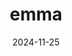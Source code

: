 ---  
layout: startup_page  
title: "emma"  
id: "emma.ms"  
permalink: "/emmaemma.ms11252024/"  
website: "https://www.emma.ms/"  
funding_round: "Series A"  
funding_amount: "$17M"  
investors: "Smartfin, RTP Global"  
about: "emma is a cloud management platform that combines AI-driven automation, real-time analytics, and multicloud management capabilities. It provides businesses with full visibility and control over their cloud environments, enabling workload optimization, usage forecasting, and effective resource allocation. This simplifies complex cloud ecosystems and improves financial predictability."  
markets: "Cloud Management, AI, Software Development"  
hq: "Luxembourg, Luxembourg, Luxembourg"  
founded_year: "2019"  
linkedin: "https://www.linkedin.com/company/emma-cloud"  
twitter: ""  
instagram: ""  
facebook: ""  
crunchbase: "https://www.crunchbase.com/organization/emma-4a91?utm_source=linkedin&utm_medium=referral&utm_campaign=linkedin_companies&utm_content=profile_cta_anon&trk=funding_crunchbase"  
pitchbook: ""  

date_display: "25-Nov-2024"  
date: "2024-11-25"

# SEO Optimization  
meta_title: "emma - Series A Funding ($17M)"  
meta_description: "emma, emma is a cloud management platform that combines AI-driven automation, real-time analytics, and multicloud management capabilities. It provides busin..."  
meta_keywords: "emma, Cloud Management, AI, Software Development, Series A funding"  
canonical_url: "https://startup.projectstartups.com/emmaemma.ms11252024/"  
---